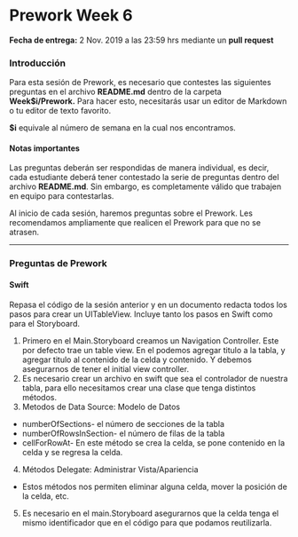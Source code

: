 # Prework Week 6 
**Fecha de entrega:** 2 Nov. 2019 a las 23:59 hrs mediante un **pull request**

### Introducción 

Para esta sesión de Prework, es necesario que contestes las siguientes preguntas en el archivo **README.md** dentro de la carpeta **Week$i/Prework.** Para hacer esto, necesitarás usar un editor de Markdown o tu editor de texto favorito. 

**$i** equivale al número de semana en la cual nos encontramos. 

#### **Notas importantes** 

Las preguntas deberán ser respondidas de manera individual, es decir, cada estudiante deberá tener contestado la serie de preguntas dentro del  archivo **README.md**. Sin embargo, es completamente válido que trabajen en equipo para contestarlas. 

Al inicio de cada sesión, haremos preguntas sobre el Prework. Les recomendamos ampliamente que realicen el Prework para que no se atrasen. 

---

### Preguntas de Prework 

#### Swift
Repasa el código de la sesión anterior y en un documento redacta todos los pasos para crear un UITableView. Incluye tanto los pasos en Swift como para el Storyboard.

1. Primero en el Main.Storyboard creamos un Navigation Controller. Este por defecto trae un table view. En el podemos agregar titulo a la tabla, y agregar titulo al contenido de la celda y contenido. Y debemos asegurarnos de tener el initial view controller. 
2. Es necesario crear un archivo en swift que sea el controlador de nuestra tabla, para ello necesitamos crear una clase que tenga distintos métodos.
3. Metodos de Data Source: Modelo de Datos
- numberOfSections- el número de secciones de la tabla 
- numberOfRowsInSection- el número de filas de la tabla
- cellForRowAt- En este método se crea la celda, se pone contenido en la celda y se regresa la celda.
4. Métodos Delegate: Administrar Vista/Apariencia  
- Estos métodos nos permiten eliminar alguna celda, mover la posición de la celda, etc. 
5. Es necesario en el main.Storyboard asegurarnos que la celda tenga el mismo identificador que en el código para que podamos reutilizarla. 

